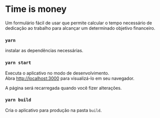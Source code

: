 # Time is money


Um formulário fácil de usar que permite calcular o tempo necessário de dedicação ao trabalho para alcançar um determinado objetivo financeiro.

### `yarn`
instalar as dependências necessárias.

### `yarn start`

Executa o aplicativo no modo de desenvolvimento.\
Abra [http://localhost:3000](http://localhost:3000) para visualizá-lo em seu navegador.

A página será recarregada quando você fizer alterações.


### `yarn build`

Cria o aplicativo para produção na pasta `build`.
